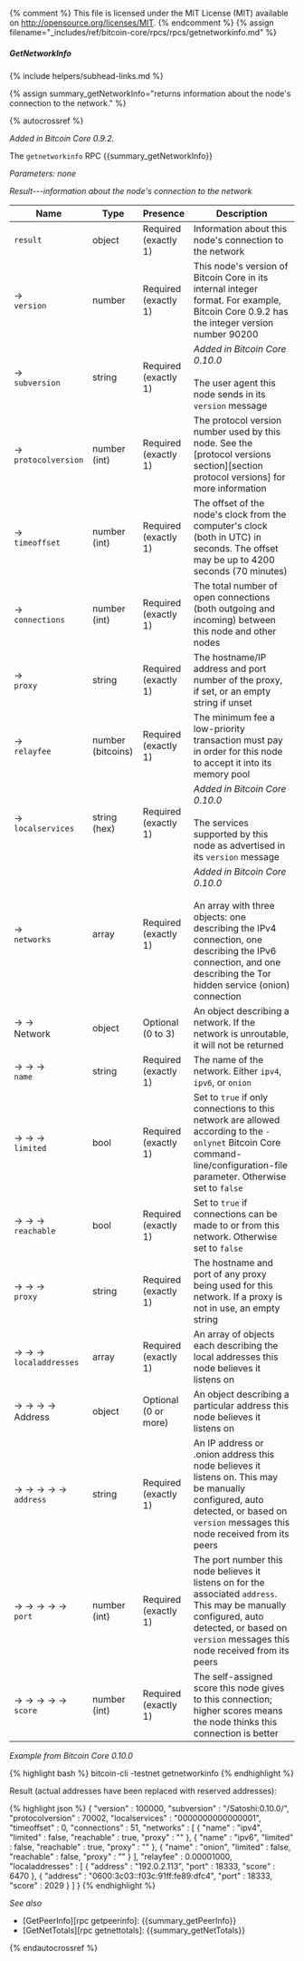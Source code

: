 {% comment %}
This file is licensed under the MIT License (MIT) available on
http://opensource.org/licenses/MIT.
{% endcomment %}
{% assign filename="_includes/ref/bitcoin-core/rpcs/rpcs/getnetworkinfo.md" %}

##### GetNetworkInfo
{% include helpers/subhead-links.md %}

{% assign summary_getNetworkInfo="returns information about the node's connection to the network." %}

{% autocrossref %}

*Added in Bitcoin Core 0.9.2.*

The `getnetworkinfo` RPC {{summary_getNetworkInfo}}

*Parameters: none*

*Result---information about the node's connection to the network*

| Name                      | Type            | Presence                    | Description
|---------------------------|-------------------|-----------------------------|----------------
| `result`                  | object            | Required<br>(exactly 1)     | Information about this node's connection to the network
| →<br>`version`            | number            | Required<br>(exactly 1)     | This node's version of Bitcoin Core in its internal integer format.  For example, Bitcoin Core 0.9.2 has the integer version number 90200
| →<br>`subversion`         | string            | Required<br>(exactly 1)     | *Added in Bitcoin Core 0.10.0*<br><br>The user agent this node sends in its `version` message
| →<br>`protocolversion`    | number (int)      | Required<br>(exactly 1)     | The protocol version number used by this node.  See the [protocol versions section][section protocol versions] for more information
| →<br>`timeoffset`         | number (int)      | Required<br>(exactly 1)     | The offset of the node's clock from the computer's clock (both in UTC) in seconds.  The offset may be up to 4200 seconds (70 minutes)
| →<br>`connections`        | number (int)      | Required<br>(exactly 1)     | The total number of open connections (both outgoing and incoming) between this node and other nodes
| →<br>`proxy`              | string            | Required<br>(exactly 1)     | The hostname/IP address and port number of the proxy, if set, or an empty string if unset
| →<br>`relayfee`           | number (bitcoins) | Required<br>(exactly 1)     | The minimum fee a low-priority transaction must pay in order for this node to accept it into its memory pool
| →<br>`localservices`      | string (hex)      | Required<br>(exactly 1)     | *Added in Bitcoin Core 0.10.0*<br><br>The services supported by this node as advertised in its `version` message
| →<br>`networks`           | array             | Required<br>(exactly 1)     | *Added in Bitcoin Core 0.10.0*<br><br>An array with three objects: one describing the IPv4 connection, one describing the IPv6 connection, and one describing the Tor hidden service (onion) connection
| → →<br>Network            | object            | Optional<br>(0 to 3)        | An object describing a network.  If the network is unroutable, it will not be returned
| → → →<br>`name`           | string            | Required<br>(exactly 1)     | The name of the network.  Either `ipv4`, `ipv6`, or `onion`
| → → →<br>`limited`        | bool              | Required<br>(exactly 1)     | Set to `true` if only connections to this network are allowed according to the `-onlynet` Bitcoin Core command-line/configuration-file parameter.  Otherwise set to `false`
| → → →<br>`reachable`      | bool              | Required<br>(exactly 1)     | Set to `true` if connections can be made to or from this network.  Otherwise set to `false`
| → → →<br>`proxy`          | string            | Required<br>(exactly 1)     | The hostname and port of any proxy being used for this network.  If a proxy is not in use, an empty string
| → → →<br>`localaddresses` | array             | Required<br>(exactly 1)     | An array of objects each describing the local addresses this node believes it listens on
| → → → →<br>Address       | object             | Optional<br>(0 or more)     | An object describing a particular address this node believes it listens on
| → → → → →<br>`address`    | string            | Required<br>(exactly 1)     | An IP address or .onion address this node believes it listens on.  This may be manually configured, auto detected, or based on `version` messages this node received from its peers
| → → → → →<br>`port`       | number (int)      | Required<br>(exactly 1)     | The port number this node believes it listens on for the associated `address`.  This may be manually configured, auto detected, or based on `version` messages this node received from its peers
| → → → → →<br>`score`      | number (int)      | Required<br>(exactly 1)     | The self-assigned score this node gives to this connection; higher scores means the node thinks this connection is better <!-- SOMEDAY: figure out scores -->

*Example from Bitcoin Core 0.10.0*

{% highlight bash %}
bitcoin-cli -testnet getnetworkinfo
{% endhighlight %}

Result (actual addresses have been replaced with reserved addresses):

{% highlight json %}
{
    "version" : 100000,
    "subversion" : "/Satoshi:0.10.0/",
    "protocolversion" : 70002,
    "localservices" : "0000000000000001",
    "timeoffset" : 0,
    "connections" : 51,
    "networks" : [
        {
            "name" : "ipv4",
            "limited" : false,
            "reachable" : true,
            "proxy" : ""
        },
        {
            "name" : "ipv6",
            "limited" : false,
            "reachable" : true,
            "proxy" : ""
        },
        {
            "name" : "onion",
            "limited" : false,
            "reachable" : false,
            "proxy" : ""
        }
    ],
    "relayfee" : 0.00001000,
    "localaddresses" : [
        {
            "address" : "192.0.2.113",
            "port" : 18333,
            "score" : 6470
        },
        {
            "address" : "0600:3c03::f03c:91ff:fe89:dfc4",
            "port" : 18333,
            "score" : 2029
        }
    ]
}
{% endhighlight %}

*See also*

* [GetPeerInfo][rpc getpeerinfo]: {{summary_getPeerInfo}}
* [GetNetTotals][rpc getnettotals]: {{summary_getNetTotals}}

{% endautocrossref %}
